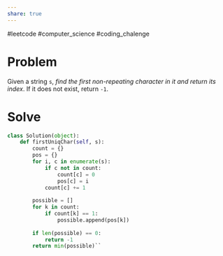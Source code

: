 ```yaml
---
share: true
---
```

#leetcode #computer_science #coding_chalenge

# Problem

Given a string `s`, _find the first non-repeating character in it and return its index_. If it does not exist, return `-1`.

# Solve
```python
class Solution(object):
    def firstUniqChar(self, s):
        count = {}
        pos = {}
        for i, c in enumerate(s):
            if c not in count:
                count[c] = 0
                pos[c] = i
            count[c] += 1
        
        possible = []
        for k in count:
            if count[k] == 1:
                possible.append(pos[k])
                
        if len(possible) == 0:
            return -1
        return min(possible)``
```
